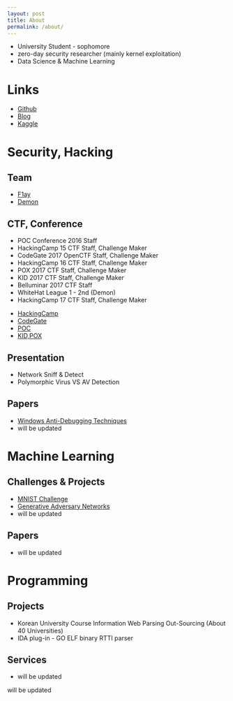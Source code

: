```yaml
---
layout: post
title: About
permalink: /about/
---
```


* University Student - sophomore
* zero-day security researcher (mainly kernel exploitation)
* Data Science & Machine Learning 

# Links
* [Github](https://github.com/kozistr)
* [Blog](http://zer0day.tistory.com)
* [Kaggle](https://www.kaggle.com/kozistr)

# Security, Hacking

## Team
* [F1ay](http://f1ay.com/)
* [Demon](http://demonteam.org/)

## CTF, Conference
* POC Conference 2016 Staff
* HackingCamp 15 CTF Staff, Challenge Maker
* CodeGate 2017 OpenCTF Staff, Challenge Maker
* HackingCamp 16 CTF Staff, Challenge Maker
* POX 2017 CTF Staff, Challenge Maker
* KID 2017 CTF Staff, Challenge Maker
* Belluminar 2017 CTF Staff
* WhiteHat League 1 - 2nd (Demon)
* HackingCamp 17 CTF Staff, Challenge Maker

- [HackingCamp](http://hackingcamp.org/)
- [CodeGate](https://www.codegate.org/)
- [POC](http://powerofcommunity.net/)
- [KID,POX](http://www.powerofxx.com/)

## Presentation
* Network Sniff & Detect
* Polymorphic Virus VS AV Detection

## Papers
* [Windows Anti-Debugging Techniques](https://github.com/kozistr/kozistr.github.io/_refs/Anti-Revering-Techniques[zer0day].pdf)
* will be updated

# Machine Learning

## Challenges & Projects
* [MNIST Challenge](https://github.com/kozistr/MNIST-Competition)
* [Generative Adversary Networks](https://github.com/kozistr/Awesome-GANs)
* will be updated

## Papers
* will be updated

# Programming

## Projects
* Korean University Course Information Web Parsing Out-Sourcing (About 40 Universities)
* IDA plug-in - GO ELF binary RTTI parser

## Services
* will be updated

will be updated
